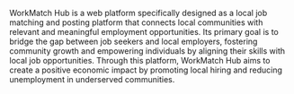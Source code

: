 WorkMatch Hub is a web platform specifically designed as a local job matching and posting platform that connects local communities with relevant and meaningful employment opportunities. Its primary goal is to bridge the gap between job seekers and local employers, fostering community growth and empowering individuals by aligning their skills with local job opportunities. Through this platform, WorkMatch Hub aims to create a positive economic impact by promoting local hiring and reducing unemployment in underserved communities.
